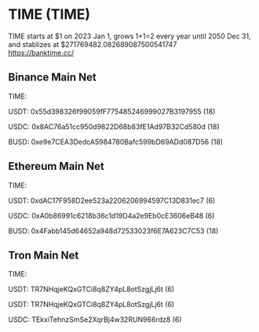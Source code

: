 # TIME (TIME)
  
TIME starts at $1 on 2023 Jan 1, grows 1+1=2 every year until 2050 Dec 31, and stablizes at $271769482.082689087500541747  
https://banktime.cc/

## Binance Main Net

TIME:  

USDT: 0x55d398326f99059fF775485246999027B3197955 (18)  

USDC: 0x8AC76a51cc950d9822D68b83fE1Ad97B32Cd580d (18)  

BUSD: 0xe9e7CEA3DedcA5984780Bafc599bD69ADd087D56 (18)  

## Ethereum Main Net

TIME:  

USDT: 0xdAC17F958D2ee523a2206206994597C13D831ec7 (6)  

USDC: 0xA0b86991c6218b36c1d19D4a2e9Eb0cE3606eB48 (6)  

BUSD: 0x4Fabb145d64652a948d72533023f6E7A623C7C53 (18)  

## Tron Main Net

TIME:  

USDT: TR7NHqjeKQxGTCi8q8ZY4pL8otSzgjLj6t (6)  

USDT: TR7NHqjeKQxGTCi8q8ZY4pL8otSzgjLj6t (6)  

USDC: TEkxiTehnzSmSe2XqrBj4w32RUN966rdz8 (6)  
